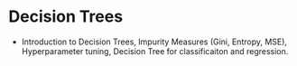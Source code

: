 # Decision Trees

- Introduction to Decision Trees, Impurity Measures (Gini, Entropy, MSE), Hyperparameter tuning, Decision Tree for classificaiton and regression.
